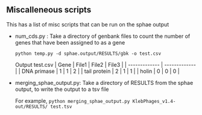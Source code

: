 ## Miscalleneous scripts

This has a list of misc scripts that can be run on the sphae output 

- num_cds.py : Take a directory of genbank files to count the number of genes that have been assigned to as a gene
  
    `python temp.py -d sphae.output/RESULTS/gbk -o test.csv`

    Output test.csv 
    | Gene  | File1 | File2 | File3 |
    | ------------- | ------------- |
    | DNA primase  | 1 | 1 | 2 |
    | tail protein | 2 | 1 | 1 |
    | holin | 0 | 0 | 0 |


- merging_sphae_output.py: Take a directory of RESULTS from the sphae output, to write the output to a tsv file
  
  For example, 
    `python merging_sphae_output.py KlebPhages_v1.4-out/RESULTS/ test.tsv`

